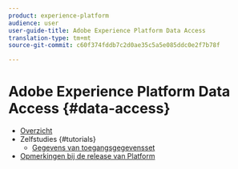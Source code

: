 ```yaml
---
product: experience-platform
audience: user
user-guide-title: Adobe Experience Platform Data Access
translation-type: tm+mt
source-git-commit: c60f374fddb7c2d0ae35c5a5e085ddc0e2f7b78f

---
```



# Adobe Experience Platform Data Access {#data-access}

- [Overzicht](home.md)
- Zelfstudies {#tutorials}
   - [Gegevens van toegangsgegevensset](tutorials/dataset-data.md)
- [Opmerkingen bij de release van Platform](https://www.adobe.com/go/platform-release-notes-en)